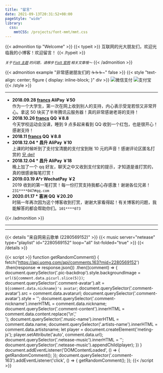 ```yaml
---
title: "留言"
date: 2021-09-13T20:31:52+08:00
pageStyle: "wide"
library:
  css:
    mmtCSS: /projects/font-mmt/mmt.css
---
```


{{< admonition tip "Welcome" >}}
{{< typeit >}}
  互联网的光大朋友们，欢迎光临我的小博客！欢迎留言！
{{< /typeit >}}

<small>*关于 [FixIt 主题](https://github.com/hugo-fixit/FixIt) 的问题，请移步 [FixIt 官网](https://fixit.lruihao.cn) 相关文章哦～*</small>
{{< /admonition >}}

{{< admonition example "非常感谢朋友们的 ☕☕☕~"  false >}}
{{< style "text-align: center; figure { display: inline-block; }" div >}}
  ![微信支付](/images/wechatpay.gif "WechatPay")
  ![支付宝](/images/alipay.gif "AliPay")
{{< /style >}}

---

- **2018.09.28 [francs](https://postgres.fun) AliPay ￥50**  
  作为一个大学生，第一次在网上收到别人的支持，内心表示受宠若惊又非常开心。拿这 50 块买了半年腾讯云服务器！真的非常感谢老哥的支持！
- **2018.10.26 [francs](https://postgres.fun) QQ ￥8.8**  
  今天学校运动会没课，睡到 9 点多起来看到 QQ 收到一个红包，也是很开心！感谢支持！
- **2018.11 [francs](https://postgres.fun) QQ ￥8.8**
- **2018.12.04 * 昌升 AliPay ￥10**  
  上课的时候听到了支付宝清脆的支付宝到账 10 元的声音！感谢评论区匿名打赏的 [兄 dei!](#5c05d8189f545400678a8bbe)
- **2018.12.04 * 昌升 AliPay ￥18**  
  晚上加了一个 qq 好友，聊天之中又收到支付宝的提示，才知道是谁打赏的，真的很感谢每笔打赏！
- **2019.03.19 A\*r WechatPay ￥2**  
  2019 收到的第一笔打赏！每一份打赏支持我都心存感激！谢谢各位兄弟！`231****047#qq.com`
- **2020.01.17 * 喜洲 QQ ￥20.20**  
  时隔一年再次因为这个博客收到打赏，谢谢大家看得起！有关博客的问题，我能解答的都会帮助你们。`101****073`

{{< /admonition >}}

---

<div class="netease-music"></div>

<div class="comment-163" title="随机下一条">
  <span class="pic-backdrop"></span>
  <div class="commentator">
    <img class="comment-avatar" style="display:none;"/>
    <span class="comment-nickname"></span>
  </div>
  <div class="comment-content"></div>
  <div class="music-info">
    <span class="artists-name"></span>
    <span class="music-name"></span>
  </div>
</div>

---

{{< details "来自网易云歌单 (2280569152)" >}}
{{< music server="netease" type="playlist" id="2280569152" loop="all" list-folded="true" >}}
{{< /details >}}

{{< script >}}
function getRandomComment() {
  fetch('https://api.uomg.com/api/comments.163?mid=2280569152')
  .then(response => response.json())
  .then((comment) => {
    document.querySelector('.pic-backdrop').style.backgroundImage = `url(${comment.data.picurl.slice(5)})`;
    document.querySelector('.comment-avatar').alt = `${comment.data.nickname}'s avatar`;
    document.querySelector('.comment-avatar').src = comment.data.avatarurl;
    document.querySelector('.comment-avatar').style = '';
    document.querySelector('.comment-nickname').innerHTML = comment.data.nickname;
    document.querySelector('.comment-content').innerHTML = comment.data.content.replace('\n','<br/>');
    document.querySelector('.music-name').innerHTML = comment.data.name;
    document.querySelector('.artists-name').innerHTML = comment.data.artistsname;
    let player = document.createElement('meting-js');
    player.setAttribute('auto', comment.data.url);
    document.querySelector('.netease-music').innerHTML = '';
    document.querySelector('.netease-music').appendChild(player);
  })
}
document.addEventListener('DOMContentLoaded', () => {
  getRandomComment();
});
document.querySelector('.comment-163').addEventListener('click', () => {
  getRandomComment();
});
{{< /script >}}
